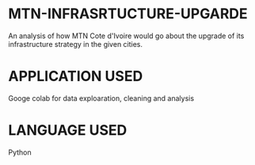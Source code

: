 # MTN-INFRASRTUCTURE-UPGARDE
An analysis of how MTN Cote d'Ivoire would go about the upgrade of its infrastructure strategy in the given cities.

# APPLICATION USED
Googe colab for data exploaration, cleaning and analysis

# LANGUAGE USED
Python
